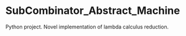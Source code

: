 # SubCombinator_Abstract_Machine
 Python project. Novel implementation of lambda calculus reduction.
